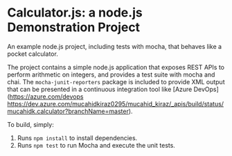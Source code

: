 Calculator.js: a node.js Demonstration Project
==============================================
An example node.js project, including tests with mocha, that behaves like
a pocket calculator.

The project contains a simple node.js application that exposes REST APIs
to perform arithmetic on integers, and provides a test suite with mocha
and chai.  The `mocha-junit-reporters` package is included to provide XML
output that can be presented in a continuous integration tool like
[Azure DevOps](https://azure.com/devops https://dev.azure.com/mucahidkiraz0295/mucahid_kiraz/_apis/build/status/mucahidk.calculator?branchName=master).

To build, simply:

1. Runs `npm install` to install dependencies.
2. Runs `npm test` to run Mocha and execute the unit tests.

